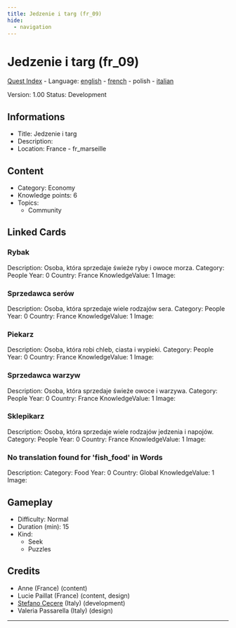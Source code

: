 ```yaml
---
title: Jedzenie i targ (fr_09)
hide:
  - navigation
---
```


# Jedzenie i targ (fr_09)
[Quest Index](./index.pl.md) - Language: [english](./fr_09.md) - [french](./fr_09.fr.md) - polish - [italian](./fr_09.it.md)

Version: 1.00
Status: Development

## Informations

- Title: Jedzenie i targ
- Description: 
- Location: France - fr_marseille
## Content
- Category: Economy
- Knowledge points: 6
- Topics:
  - Community

## Linked Cards
### Rybak
Description: Osoba, która sprzedaje świeże ryby i owoce morza.
Category: People
Year: 0
Country: France
KnowledgeValue: 1
Image: 

### Sprzedawca serów
Description: Osoba, która sprzedaje wiele rodzajów sera.
Category: People
Year: 0
Country: France
KnowledgeValue: 1
Image: 

### Piekarz
Description: Osoba, która robi chleb, ciasta i wypieki.
Category: People
Year: 0
Country: France
KnowledgeValue: 1
Image: 

### Sprzedawca warzyw
Description: Osoba, która sprzedaje świeże owoce i warzywa.
Category: People
Year: 0
Country: France
KnowledgeValue: 1
Image: 

### Sklepikarz
Description: Osoba, która sprzedaje wiele rodzajów jedzenia i napojów.
Category: People
Year: 0
Country: France
KnowledgeValue: 1
Image: 

### No translation found for 'fish_food' in Words
Description: 
Category: Food
Year: 0
Country: Global
KnowledgeValue: 1
Image: 

## Gameplay
- Difficulty: Normal
- Duration (min): 15
- Kind:
  - Seek
  - Puzzles
## Credits
- Anne (France) (content)
- Lucie Paillat (France) (content, design)
- [Stefano Cecere](https://stefanocecere.com) (Italy) (development)
- Valeria Passarella (Italy) (design)

---

